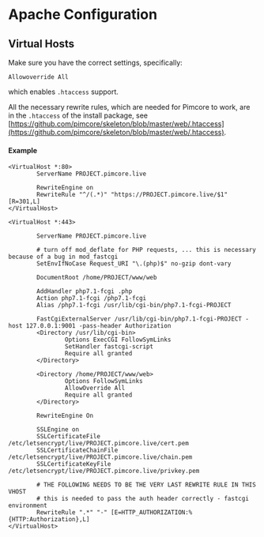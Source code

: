 # Apache Configuration 

## Virtual Hosts
Make sure you have the correct settings, specifically:

```
Allowoverride All
```
which enables `.htaccess` support. 

All the necessary rewrite rules, which are needed for Pimcore to work, are in the `.htaccess` of the install package, 
see [https://github.com/pimcore/skeleton/blob/master/web/.htaccess](https://github.com/pimcore/skeleton/blob/master/web/.htaccess). 

#### Example 
```
<VirtualHost *:80>
        ServerName PROJECT.pimcore.live
 
        RewriteEngine on
        RewriteRule "^/(.*)" "https://PROJECT.pimcore.live/$1" [R=301,L]
</VirtualHost>
  
<VirtualHost *:443>
 
        ServerName PROJECT.pimcore.live
 
        # turn off mod_deflate for PHP requests, ... this is necessary because of a bug in mod_fastcgi
        SetEnvIfNoCase Request_URI "\.(php)$" no-gzip dont-vary
 
        DocumentRoot /home/PROJECT/www/web
 
        AddHandler php7.1-fcgi .php
        Action php7.1-fcgi /php7.1-fcgi
        Alias /php7.1-fcgi /usr/lib/cgi-bin/php7.1-fcgi-PROJECT
  
        FastCgiExternalServer /usr/lib/cgi-bin/php7.1-fcgi-PROJECT -host 127.0.0.1:9001 -pass-header Authorization
        <Directory /usr/lib/cgi-bin>
                Options ExecCGI FollowSymLinks
                SetHandler fastcgi-script
                Require all granted
        </Directory>
  
        <Directory /home/PROJECT/www/web>
                Options FollowSymLinks
                AllowOverride All
                Require all granted
        </Directory>
  
        RewriteEngine On
  
        SSLEngine on
        SSLCertificateFile /etc/letsencrypt/live/PROJECT.pimcore.live/cert.pem
        SSLCertificateChainFile /etc/letsencrypt/live/PROJECT.pimcore.live/chain.pem
        SSLCertificateKeyFile /etc/letsencrypt/live/PROJECT.pimcore.live/privkey.pem 
         
        # THE FOLLOWING NEEDS TO BE THE VERY LAST REWRITE RULE IN THIS VHOST
        # this is needed to pass the auth header correctly - fastcgi environment
        RewriteRule ".*" "-" [E=HTTP_AUTHORIZATION:%{HTTP:Authorization},L]
</VirtualHost>
```

